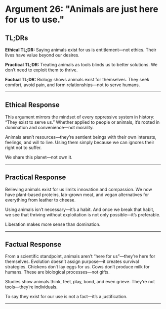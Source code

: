 <!-- type: Ethical & Moral -->

# Argument 26: "Animals are just here for us to use."

## TL;DRs

**Ethical TL;DR:**
Saying animals exist for us is entitlement—not ethics. Their lives have value beyond our desires.

**Practical TL;DR:**
Treating animals as tools blinds us to better solutions. We don’t need to exploit them to thrive.

**Factual TL;DR:**
Biology shows animals exist for themselves. They seek comfort, avoid pain, and form relationships—not to serve humans.

---

## Ethical Response

This argument mirrors the mindset of every oppressive system in history: “They exist to serve us.” Whether applied to people or animals, it’s rooted in domination and convenience—not morality.

Animals aren’t resources—they’re sentient beings with their own interests, feelings, and will to live. Using them simply because we can ignores their right not to suffer.

We share this planet—not own it.

---



## Practical Response

Believing animals exist for us limits innovation and compassion. We now have plant-based proteins, lab-grown meat, and vegan alternatives for everything from leather to cheese.

Using animals isn’t necessary—it’s a habit. And once we break that habit, we see that thriving without exploitation is not only possible—it’s preferable.

Liberation makes more sense than domination.

---


## Factual Response

From a scientific standpoint, animals aren’t “here for us”—they’re here for themselves. Evolution doesn’t assign purpose—it creates survival strategies. Chickens don’t lay eggs for us. Cows don’t produce milk for humans. These are biological processes—not gifts.

Studies show animals think, feel, play, bond, and even grieve. They’re not tools—they’re individuals.

To say they exist for our use is not a fact—it’s a justification.

---
